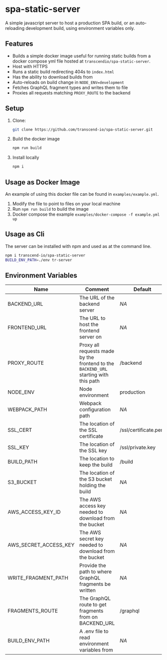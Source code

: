# spa-static-server

A simple javascript server to host a production SPA build, or an auto-reloading development build, using environment variables only.

## Features

- Builds a simple docker image useful for running static builds from a docker compose yml file hosted at `transcendio/spa-static-server`.
- Host with HTTPS
- Runs a static build redirecting 404s to `index.html`
- Has the ability to download builds from
- Auto-reloads on build change in `NODE_ENV=development`
- Fetches GraphQL fragment types and writes them to file
- Proxies all requests matching `PROXY_ROUTE` to the backend

## Setup

1. Clone:

    ```sh
    git clone https://github.com/transcend-io/spa-static-server.git
    ```

2. Build the docker image

    ```sh
    npm run build
    ```

3. Install locally

    ```sh
    npm i
    ```

## Usage as Docker Image

An example of using this docker file can be found in `examples/example.yml`.

1. Modify the file to point to files on your local machine
2. Run `npm run build` to build the image
3. Docker compose the example `examples/docker-compose -f example.yml up`

## Usage as Cli

The server can be installed with npm and used as at the command line.

```sh
npm i transcend-io/spa-static-server
BUILD_ENV_PATH=./env tr-server
```

## Environment Variables

| Name | Comment | Default | Required |
| --- | ----------- | ----------- |-----------|
| BACKEND_URL | The URL of the backend server | *NA* | REQUIRED |
| FRONTEND_URL | The URL to host the frontend server on | *NA* | REQUIRED |
| PROXY_ROUTE | Proxy all requests made by the frontend to the `BACKEND_URL` starting with this path | /backend | REQUIRED |
| NODE_ENV | Node environment | production | OPTIONAL |
| WEBPACK_PATH | Webpack configuration path | *NA* | REQUIRED if NODE_ENV!=production |
| SSL_CERT | The location of the SSL certificate | /ssl/certificate.pem | OPTIONAL |
| SSL_KEY | The location of the SSL key | /ssl/private.key | OPTIONAL |
| BUILD_PATH | The location to keep the build | /build | OPTIONAL |
| S3_BUCKET | The location of the S3 bucket holding the build | *NA* | OPTIONAL |
| AWS_ACCESS_KEY_ID | The AWS access key needed to download from the bucket | *NA* | REQUIRED if S3_BUCKET provided |
| AWS_SECRET_ACCESS_KEY | The AWS secret key needed to download from the bucket | *NA* | REQUIRED if S3_BUCKET provided |
| WRITE_FRAGMENT_PATH | Provide the path to where GraphQL fragments be written | *NA* | OPTIONAL |
| FRAGMENTS_ROUTE | The GraphQL route to get fragments from on BACKEND_URL | /graphql | OPTIONAL |
| BUILD_ENV_PATH | A .env file to read environment variables from | *NA* | OPTIONAL |
